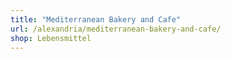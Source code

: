 ```yaml
---
title: "Mediterranean Bakery and Cafe"
url: /alexandria/mediterranean-bakery-and-cafe/
shop: Lebensmittel
---
```

